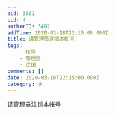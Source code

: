 ```yaml
---
aid: 3561
cid: 4
authorID: 3492
addTime: 2020-03-18T22:15:00.000Z
title: 请管理员注销本帐号！
tags:
    - 帐号
    - 管理员
    - 注销
comments: []
date: 2020-03-18T22:15:00.000Z
category: 水
---
```


请管理员注销本帐号
